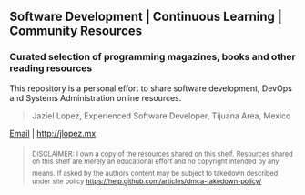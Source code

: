 ## Software Development | Continuous Learning | Community Resources

### Curated selection of programming magazines, books and other reading resources

This repository is a personal effort to share software development, DevOps and Systems Administration online resources.

> Jaziel Lopez, Experienced Software Developer, Tijuana Area, Mexico

<a href="mailto:juan.jaziel@gmail.com">Email</a> | <a href="http://jlopez.mx" target="_new" title="Portfolio">http://jlopez.mx</a>

> <sub>DISCLAIMER:</sub> 
> <sub>I own a copy of the resources shared on this shelf.</sub>
> <sub>Resources shared on this shelf are merely an educational effort and no copyright intended by any means.</sub>
> <sub>If asked by the authors content may be subject to takedown described under site policy https://help.github.com/articles/dmca-takedown-policy/</sub>
